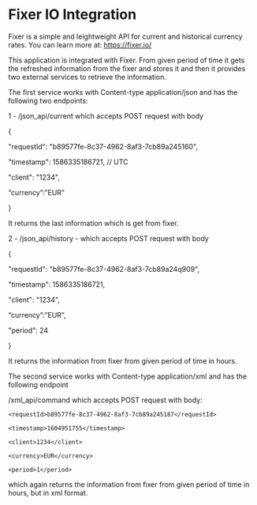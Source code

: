 # Fixer IO Integration

Fixer is a simple and leightweight API for current and historical currency rates. You can learn more at: https://fixer.io/

This application is integrated with Fixer. From given period of time it gets the refreshed information from the fixer and stores it and then it provides two external services
to retrieve the information.

The first service works with Content-type application/json and has the following two endpoints:

1 - /json_api/current which accepts POST request with body 

{

"requestId": "b89577fe-8c37-4962-8af3-7cb89a245160",

"timestamp": 1586335186721, // UTC

"client": "1234",

“currency”:”EUR”

}

It returns the last information which is get from fixer.


2 - /json_api/history - which accepts POST request with body 

{

"requestId": "b89577fe-8c37-4962-8af3-7cb89a24q909",

"timestamp": 1586335186721,

"client": "1234",

“currency”:”EUR”,

"period": 24

}

It returns the information from fixer from given period of time in hours.

The second service works with Content-type application/xml and has the following endpoint

/xml_api/command which accepts POST request with body: 

<ApiPayload>
    
    <requestId>b89577fe-8c37-4962-8af3-7cb89a245187</requestId>
    
    <timestamp>1604951755</timestamp>
    
    <client>1234</client>
    
    <currency>EUR</currency>
    
    <period>1</period>
    
</ApiPayload>  

which again returns the information from fixer from given period of time in hours, but in xml format.
